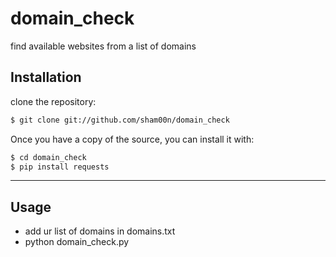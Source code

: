 # domain_check
find available websites from a list of domains

## Installation


clone the repository:

```bash
$ git clone git://github.com/sham00n/domain_check
```

Once you have a copy of the source, you can install it with:

```bash
$ cd domain_check
$ pip install requests
```
-----

## Usage
* add ur list of domains in domains.txt
* python domain_check.py
